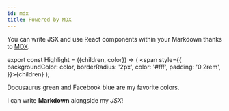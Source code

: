 ```yaml
---
id: mdx
title: Powered by MDX
---
```


You can write JSX and use React components within your Markdown thanks to [MDX](https://mdxjs.com/).

<Welcome name="Venus" />
<Welcome name="Mars" />

export const Highlight = ({children, color}) => ( <span style={{
      backgroundColor: color,
      borderRadius: '2px',
      color: '#fff',
      padding: '0.2rem',
    }}>{children}</span> );

<Highlight color="#25c2a0">Docusaurus green</Highlight> and <Highlight color="#1877F2">Facebook blue</Highlight> are my favorite colors.

I can write **Markdown** alongside my _JSX_!

